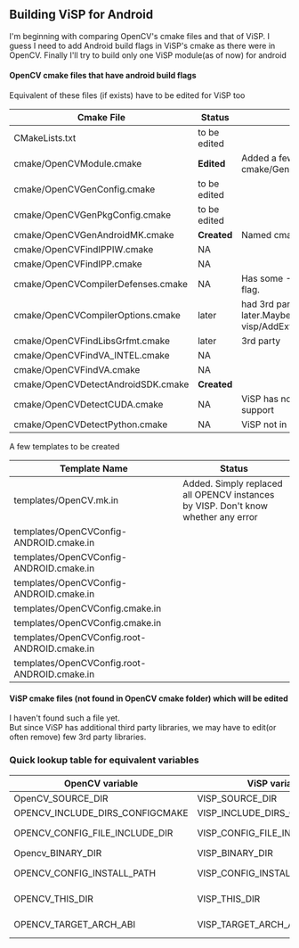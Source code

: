 ## Building ViSP for Android

I'm beginning with comparing OpenCV's cmake files and that of ViSP. I guess I need to add
Android build flags in ViSP's cmake as there were in OpenCV.
Finally I'll try to build only one ViSP module(as of now) for android

#### OpenCV cmake files that have android build flags
Equivalent of these files (if exists) have to be edited for ViSP too 

| Cmake File | Status        | Note |
| ---------- | ------------- | ---- |
| CMakeLists.txt | to be edited | 
| cmake/OpenCVModule.cmake | **Edited**  | Added a few lines in cmake/GenAndroidMK.cmake 
| cmake/OpenCVGenConfig.cmake | to be edited | 
| cmake/OpenCVGenPkgConfig.cmake | to be edited | 
| cmake/OpenCVGenAndroidMK.cmake | **Created** | Named cmake/GenAndroidMK.cmake 
| cmake/OpenCVFindIPPIW.cmake | NA | 
| cmake/OpenCVFindIPP.cmake | NA | 
| cmake/OpenCVCompilerDefenses.cmake | NA | Has some *-D_FORTIFY_SOURCE=2* flag.  
| cmake/OpenCVCompilerOptions.cmake | later |had 3rd party (pthread) flags, may add later.Maybe this is visp/AddExtraCompilationsFlags.cmake 
| cmake/OpenCVFindLibsGrfmt.cmake | later | 3rd party 
| cmake/OpenCVFindVA_INTEL.cmake | NA | 
| cmake/OpenCVFindVA.cmake | NA | 
| cmake/OpenCVDetectAndroidSDK.cmake | **Created** | 
| cmake/OpenCVDetectCUDA.cmake | NA | ViSP has no integrations for CUDA support
| cmake/OpenCVDetectPython.cmake | NA | ViSP not in Python

A few templates to be created

| Template Name | Status   |
| ------------- | -------- |
| templates/OpenCV.mk.in | Added. Simply replaced all OPENCV instances by VISP. Don't know whether any error
| templates/OpenCVConfig-ANDROID.cmake.in |
| templates/OpenCVConfig-ANDROID.cmake.in |
| templates/OpenCVConfig-ANDROID.cmake.in |
| templates/OpenCVConfig.cmake.in |
| templates/OpenCVConfig.cmake.in |
| templates/OpenCVConfig.root-ANDROID.cmake.in |
| templates/OpenCVConfig.root-ANDROID.cmake.in |


#### ViSP cmake files (not found in OpenCV cmake folder) which will be edited
I haven't found such a file yet.  
But since ViSP has additional third party libraries, we may have to edit(or often remove) few 3rd party libraries. 

### Quick lookup table for equivalent variables  

| OpenCV variable | ViSP variable |Note | 
| --------------- | ------------- | ---- |
| OpenCV_SOURCE_DIR | VISP_SOURCE_DIR |
| OPENCV_INCLUDE_DIRS_CONFIGCMAKE | VISP_INCLUDE_DIRS_CONFIGCMAKE
| OPENCV_CONFIG_FILE_INCLUDE_DIR | VISP_CONFIG_FILE_INCLUDE_DIR | added in CMakeLists.txt
| Opencv_BINARY_DIR | VISP_BINARY_DIR |
| OPENCV_CONFIG_INSTALL_PATH | VISP_CONFIG_INSTALL_PATH | added in CMakeLists.txt
| OPENCV_THIS_DIR | VISP_THIS_DIR | added in VISP.mk.in
| OPENCV_TARGET_ARCH_ABI | VISP_TARGET_ARCH_ABI | added in VISP.mk.in  